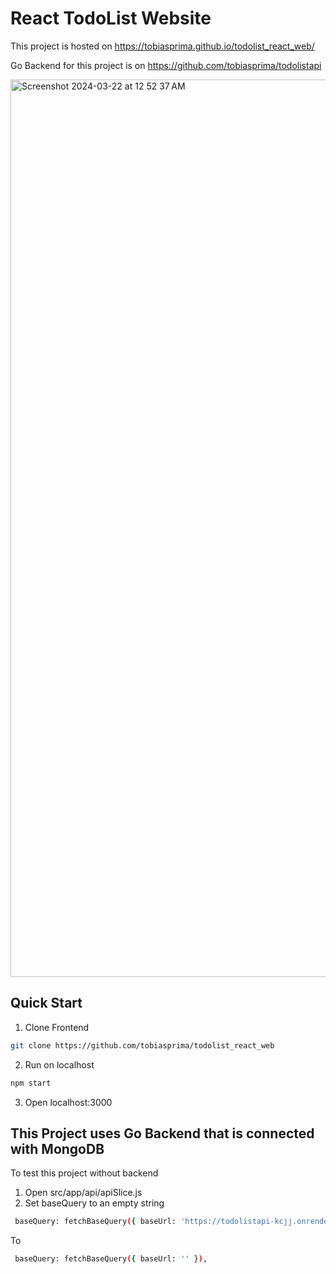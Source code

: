 # React TodoList Website

This project is hosted on https://tobiasprima.github.io/todolist_react_web/


Go Backend for this project is on https://github.com/tobiasprima/todolistapi

<img width="1436" alt="Screenshot 2024-03-22 at 12 52 37 AM" src="https://github.com/tobiasprima/todolist_react_web/assets/88434271/0fceb531-22ff-4ad7-b4a8-b17ab8c6d85e">



## Quick Start
1. Clone Frontend
```bash
git clone https://github.com/tobiasprima/todolist_react_web
```
2. Run on localhost
```bash
npm start
```
3. Open localhost:3000

## This Project uses Go Backend that is connected with MongoDB
To test this project without backend
1. Open src/app/api/apiSlice.js
2. Set baseQuery to an empty string
```bash
 baseQuery: fetchBaseQuery({ baseUrl: 'https://todolistapi-kcjj.onrender.com' }),
```
To 
```bash
 baseQuery: fetchBaseQuery({ baseUrl: '' }),
```
